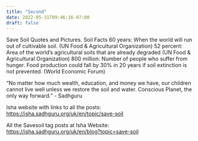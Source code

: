 ```yaml
---
title: "Second"
date: 2022-05-31T09:46:16-07:00
draft: false 
---
```


Save Soil Quotes and Pictures.
Soil Facts
60 years: When the world will run out of cultivable soil. (UN Food & Agricultural Organization)
52 percent: Area of the world’s agricultural soils that are already degraded (UN Food & Agricultural Organization)
800 million: Number of people who suffer from hunger. Food production could fall by 30% in 20 years if soil extinction is not prevented. (World Economic Forum)

“No matter how much wealth, education, and money we have, our children cannot live well unless we restore the soil and water.
Conscious Planet, the only way forward.” - Sadhguru

Isha website with links to all the posts: https://isha.sadhguru.org/uk/en/topic/save-soil

All the Savesoil tag posts at Isha Website: https://isha.sadhguru.org/uk/en/blog?topic=save-soil

